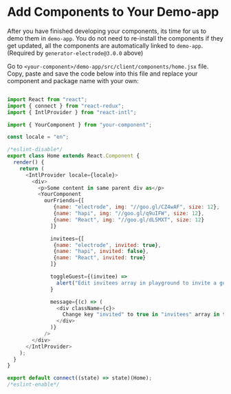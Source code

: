 # Add Components to Your Demo-app

After you have finished developing your components, its time for us to demo them in `demo-app`. You do not need to re-install the components if they get updated, all the components are automatically linked to `demo-app`. (Required by `generator-electrode@3.0.0` above)

Go to `<your-component>/demo-app/src/client/components/home.jsx` file. Copy, paste and save the code below into this file and replace your component and package name with your own:

```js

import React from "react";
import { connect } from "react-redux";
import { IntlProvider } from "react-intl";

import { YourComponent } from "your-component";

const locale = "en";

/*eslint-disable*/
export class Home extends React.Component {
  render() {
    return (
      <IntlProvider locale={locale}>
        <div>
          <p>Some content in same parent div as</p>
          <YourComponent
            ourFriends={[
               {name: "electrode", img: "//goo.gl/CZ4wAF", size: 12},
               {name: "hapi", img: "//goo.gl/q9uIFW", size: 12},
               {name: "React", img: "//goo.gl/dL5MXT", size: 12}
              ]}

              invitees={[
               {name: "electrode", invited: true},
               {name: "hapi", invited: false},
               {name: "React", invited: true}
              ]}

              toggleGuest={(invitee) =>
                alert("Edit invitees array in playground to invite a guest!")
              }

              message={(c) => (
                <div className={c}>
                  Change key "invited" to true in "invitees" array in the playground above to invite guests!
                </div>
              )}
            />
        </div>
      </IntlProvider>
    );
  }
}

export default connect((state) => state)(Home);
/*eslint-enable*/

```
